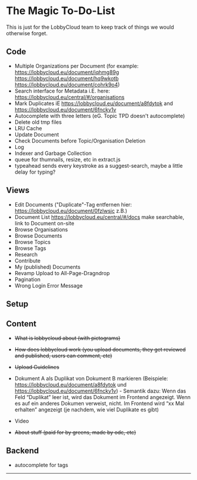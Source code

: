 # The Magic To-Do-List

This is just for the LobbyCloud team to keep track of things we would otherwise forget.



## Code

* Multiple Organizations per Document (for example: https://lobbycloud.eu/document/iqhmg89g https://lobbycloud.eu/document/hq9wkotb https://lobbycloud.eu/document/cohrk9o4)
* Search interface for Metadata i.E. here: https://lobbycloud.eu/central/#/organisations
* Mark Duplicates iE https://lobbycloud.eu/document/a8fdytok and https://lobbycloud.eu/document/6fncky1v 
* Autocomplete with three letters (eG. Topic TPD doesn't autocomplete)
* Delete old tmp files
* LRU Cache
* Update Document
* Check Documents before Topic/Organisation Deletion
* Log
* Indexer and Garbage Collection
* queue for thumnails, resize, etc in extract.js
* typeahead sends every keystroke as a suggest-search, maybe a little delay for typing?



## Views

* Edit Documents ("Duplicate"-Tag entfernen hier: https://lobbycloud.eu/document/0fzlwsjc z.B.)
* Document List https://lobbycloud.eu/central/#/docs make searchable, link to Document on-site
* Browse Organisations
* Browse Documents
* Browse Topics
* Browse Tags
* Research
* Contribute
* My (published) Documents
* Revamp Upload to All-Page-Dragndrop
* Pagination
* Wrong Login Error Message

## Setup


## Content

  * <s>What is lobbycloud about (with pictograms)</s>

  * <s> How does lobbycloud work (you upload documents, they get reviewed and published, users can comment, etc)</s>

  * <s>Upload Guidelines</s>

  * Dokument A als Duplikat von Dokument B markieren (Beispiele: https://lobbycloud.eu/document/a8fdytok und https://lobbycloud.eu/document/6fncky1v) - Semantik dazu: Wenn das Feld “Duplikat” leer ist, wird das Dokument im Frontend angezeigt. Wenn es auf ein anderes Dokumen verweist, nicht. Im Frontend wird “xx Mal erhalten” angezeigt (je nachdem, wie viel Duplikate es gibt)

  * Video

  * <s>About stuff (paid for by greens, made by odc, etc)</s>

## Backend

  * autocomplete for tags

------

